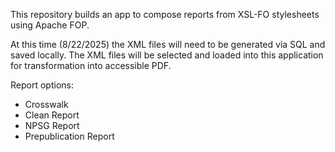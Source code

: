 This repository builds an app to compose reports from XSL-FO stylesheets using Apache FOP. 

At this time (8/22/2025) the XML files will need to be generated via SQL and saved locally. The XML files will be selected and loaded into this application for transformation into accessible PDF. 

Report options: 
- Crosswalk
- Clean Report
- NPSG Report
- Prepublication Report 
